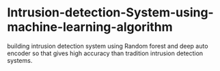 # Intrusion-detection-System-using-machine-learning-algorithm
building intrusion detection system using Random forest and deep auto encoder so that gives high accuracy than tradition intrusion detection systems. 
